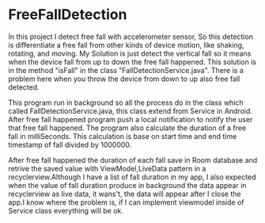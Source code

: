 # FreeFallDetection

In this project I detect free fall with accelerometer sensor, So this detection is differentiate a free fall from other kinds of device motion, like shaking, rotating, and moving.
My Solution is just detect the vertical fall so it means when the device fall from up to down the free fall happened. This solution is in the method "isFall" in the class "FallDetectionService.java". There is a problem here when you throw the device from down to up also free fall detected.

This program run in background so all the process do in the class which called FallDetectionService.java, this class extend from Service in Android. After free fall happened program push a local notification to notify the user that free fall happened. 
The program also calculate the duration of a free fall in milliSeconds. This calculation is base on start time and end time timestamp of fall divided by 1000000.

After free fall happened the duration of each fall save in Room database and retrive the saved value with ViewModel,LiveData pattern in a recyclerview.Although I have a list of fall duration in my app, I also expected when the value of fall duration produce in background the data appear in recyclerview as live data, it wans't, the data will appear after I close the app.I know where the problem is, if I can implement viewmodel inside of Service class everything will be ok.
